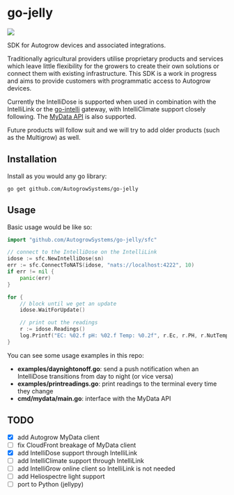 # go-jelly

[![](http://img.shields.io/badge/godoc-reference-5272B4.svg?style=flat-square)](https://godoc.org/github.com/AutogrowSystems/go-jelly)

SDK for Autogrow devices and associated integrations.

Traditionally agricultural providers utilise proprietary products and services which leave little flexibility for the growers to create their own solutions or connect them with existing infrastructure. This SDK is a work in progress and aims to provide customers with programmatic access to Autogrow devices.

Currently the IntelliDose is supported when used in combination with the IntelliLink or the [go-intelli](https://github.com/AutogrowSystems/go-intelli) gateway, with IntelliClimate support closely following.  The [MyData API](https://www.autogrow.com/mydata) is also supported.

Future products will follow suit and we will try to add older products (such as the Multigrow) as well.

## Installation

Install as you would any go library:

    go get github.com/AutogrowSystems/go-jelly

## Usage

Basic usage would be like so:

```go
import "github.com/AutogrowSystems/go-jelly/sfc"

// connect to the IntelliDose on the IntelliLink
idose := sfc.NewIntelliDose(sn)
err := sfc.ConnectToNATS(idose, "nats://localhost:4222", 10)
if err != nil {
    panic(err)
}

for {
    // block until we get an update
    idose.WaitForUpdate()

    // print out the readings
    r := idose.Readings()
    log.Printf("EC: %02.f pH: %02.f Temp: %0.2f", r.Ec, r.PH, r.NutTemp)
}
```

You can see some usage examples in this repo:

- **examples/daynightonoff.go**: send a push notification when an IntelliDose transitions from day to night (or vice versa)
- **examples/printreadings.go**: print readings to the terminal every time they change
- **cmd/mydata/main.go**: interface with the MyData API

## TODO

- [x] add Autogrow MyData client
- [ ] fix CloudFront breakage of MyData client
- [x] add IntelliDose support through IntelliLink
- [ ] add IntelliClimate support through IntelliLink
- [ ] add IntelliGrow online client so IntelliLink is not needed
- [ ] add Heliospectre light support
- [ ] port to Python (jellypy)
